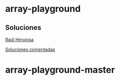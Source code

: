 # array-playground

## Soluciones

[Raúl Hinojosa](https://github.com/RaulHinojosa24/array-playground)

[Soluciones comentadas](https://github.com/omiras/array-playground/tree/solution)
# array-playground-master

